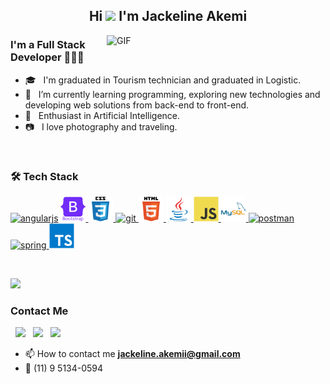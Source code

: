 <h2 align="center">Hi <img src ="https://camo.githubusercontent.com/e8e7b06ecf583bc040eb60e44eb5b8e0ecc5421320a92929ce21522dbc34c891/68747470733a2f2f6d656469612e67697068792e636f6d2f6d656469612f6876524a434c467a6361737252346961377a2f67697068792e676966" width = "25"> I'm Jackeline Akemi</h2>
<img align="right" alt="GIF" src="https://i.imgur.com/2Q7xHhl.png" width="350"/>

<h3>I'm a Full Stack Developer 🙋🏻‍💻</h3>

- 🎓 &nbsp; I'm graduated in Tourism technician and graduated in Logistic.
- 🚀 &nbsp; I’m currently learning programming, exploring new technologies and developing web solutions from back-end to front-end.
- 🌱 &nbsp; Enthusiast in Artificial Intelligence.
- 📷 &nbsp; I love photography and traveling.

</br>
<h3>🛠 Tech Stack</h3>

<p align="left"> <a href="https://angular.io" target="_blank"> <img src="https://i.imgur.com/PKIUFTp.png" alt="angularjs" width="40" height="40"/></a> <a href="https://getbootstrap.com" target="_blank"> <img src="https://raw.githubusercontent.com/devicons/devicon/master/icons/bootstrap/bootstrap-plain-wordmark.svg" alt="bootstrap" width="40" height="40"/> </a> <a href="https://www.w3schools.com/css/" target="_blank"> <img src="https://raw.githubusercontent.com/devicons/devicon/master/icons/css3/css3-original-wordmark.svg" alt="css3" width="40" height="40"/> </a> <a href="https://git-scm.com/" target="_blank"> <img src="https://www.vectorlogo.zone/logos/git-scm/git-scm-icon.svg" alt="git" width="40" height="40"/> </a> <a href="https://www.w3.org/html/" target="_blank"> <img src="https://raw.githubusercontent.com/devicons/devicon/master/icons/html5/html5-original-wordmark.svg" alt="html5" width="40" height="40"/> </a> <a href="https://www.java.com" target="_blank"> <img src="https://raw.githubusercontent.com/devicons/devicon/master/icons/java/java-original.svg" alt="java" width="40" height="40"/> </a> <a href="https://developer.mozilla.org/en-US/docs/Web/JavaScript" target="_blank"> <img src="https://raw.githubusercontent.com/devicons/devicon/master/icons/javascript/javascript-original.svg" alt="javascript" width="40" height="40"/> </a> <a href="https://www.mysql.com/" target="_blank"> <img src="https://raw.githubusercontent.com/devicons/devicon/master/icons/mysql/mysql-original-wordmark.svg" alt="mysql" width="40" height="40"/> </a> <a href="https://postman.com" target="_blank"> <img src="https://www.vectorlogo.zone/logos/getpostman/getpostman-icon.svg" alt="postman" width="40" height="40"/> </a> <a href="https://spring.io/" target="_blank"> <img src="https://www.vectorlogo.zone/logos/springio/springio-icon.svg" alt="spring" width="40" height="40"/> </a> <a href="https://www.typescriptlang.org/" target="_blank"> <img src="https://raw.githubusercontent.com/devicons/devicon/master/icons/typescript/typescript-original.svg" alt="typescript" width="40" height="40"/> </a> </p> 

</br>

<p align="left">
  <img height="180em" src="https://github-readme-stats.vercel.app/api/top-langs?username=jackakemi&show_icons=true&locale=en&layout=compact&theme=radical"/>
</p>


<h3>Contact Me</h3>

<p>  
&nbsp; <a href="https://www.instagram.com/jacke.akemi/?hl=pt-br" target="_blank" rel="noopener noreferrer"><img src="https://img.icons8.com/plasticine/100/000000/instagram-new.png" width="70" /></a>  
&nbsp; <a href="https://www.linkedin.com/in/jackeline-akemi/" target="_blank" rel="noopener noreferrer"><img src="https://img.icons8.com/plasticine/100/000000/linkedin.png" width="70" /></a>
&nbsp; <a href="mailto:jackeline.akemii@gmail.com" target="_blank" rel="noopener noreferrer"><img src="https://img.icons8.com/plasticine/100/000000/gmail.png"  width="70" /></a>
</p>

- 📫 How to contact me **jackeline.akemii@gmail.com**
- 📱 (11) 9 5134-0594

